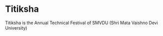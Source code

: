 Titiksha
========

Titiksha is the Annual Technical Festival of SMVDU (Shri Mata Vaishno Devi University) 


